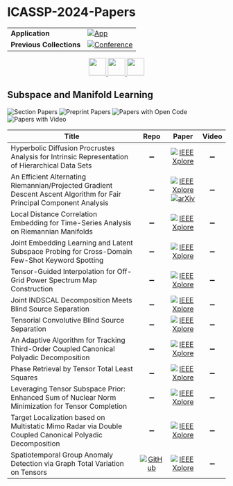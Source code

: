 # ICASSP-2024-Papers

<table>
    <tr>
        <td><strong>Application</strong></td>
        <td>
            <a href="https://huggingface.co/spaces/DmitryRyumin/NewEraAI-Papers" style="float:left;">
                <img src="https://img.shields.io/badge/🤗-NewEraAI--Papers-FFD21F.svg" alt="App" />
            </a>
        </td>
    </tr>
    <tr>
        <td><strong>Previous Collections</strong></td>
        <td>
            <a href="https://github.com/DmitryRyumin/ICASSP-2023-24-Papers/blob/main/README_2023.md">
                <img src="http://img.shields.io/badge/ICASSP-2023-0073AE.svg" alt="Conference">
            </a>
        </td>
    </tr>
</table>

<div align="center">
    <a href="https://github.com/DmitryRyumin/ICASSP-2023-24-Papers/blob/main/sections/2024/main/MLSP-L20.md">
        <img src="https://cdn.jsdelivr.net/gh/DmitryRyumin/NewEraAI-Papers@main/images/left.svg" width="40" alt="" />
    </a>
    <a href="https://github.com/DmitryRyumin/ICASSP-2023-24-Papers/">
        <img src="https://cdn.jsdelivr.net/gh/DmitryRyumin/NewEraAI-Papers@main/images/home.svg" width="40" alt="" />
    </a>
    <a href="https://github.com/DmitryRyumin/ICASSP-2023-24-Papers/blob/main/sections/2024/main/AASP-P4.md">
        <img src="https://cdn.jsdelivr.net/gh/DmitryRyumin/NewEraAI-Papers@main/images/right.svg" width="40" alt="" />
    </a>
</div>

## Subspace and Manifold Learning

![Section Papers](https://img.shields.io/badge/Section%20Papers-12-42BA16) ![Preprint Papers](https://img.shields.io/badge/Preprint%20Papers-1-b31b1b) ![Papers with Open Code](https://img.shields.io/badge/Papers%20with%20Open%20Code-1-1D7FBF) ![Papers with Video](https://img.shields.io/badge/Papers%20with%20Video-0-FF0000)

| **Title** | **Repo** | **Paper** | **Video** |
|-----------|:--------:|:---------:|:---------:|
| Hyperbolic Diffusion Procrustes Analysis for Intrinsic Representation of Hierarchical Data Sets | :heavy_minus_sign: | [![IEEE Xplore](https://img.shields.io/badge/IEEE-10446370-E4A42C.svg)](https://ieeexplore.ieee.org/document/10446370) | :heavy_minus_sign: |
| An Efficient Alternating Riemannian/Projected Gradient Descent Ascent Algorithm for Fair Principal Component Analysis | :heavy_minus_sign: | [![IEEE Xplore](https://img.shields.io/badge/IEEE-10447172-E4A42C.svg)](https://ieeexplore.ieee.org/document/10447172) <br /> [![arXiv](https://img.shields.io/badge/arXiv-2210.16076-b31b1b.svg)](https://arxiv.org/abs/2210.16076) | :heavy_minus_sign: |
| Local Distance Correlation Embedding for Time-Series Analysis on Riemannian Manifolds | :heavy_minus_sign: | [![IEEE Xplore](https://img.shields.io/badge/IEEE-10446123-E4A42C.svg)](https://ieeexplore.ieee.org/document/10446123) | :heavy_minus_sign: |
| Joint Embedding Learning and Latent Subspace Probing for Cross-Domain Few-Shot Keyword Spotting | :heavy_minus_sign: | [![IEEE Xplore](https://img.shields.io/badge/IEEE-10446764-E4A42C.svg)](https://ieeexplore.ieee.org/document/10446764) | :heavy_minus_sign: |
| Tensor-Guided Interpolation for Off-Grid Power Spectrum Map Construction | :heavy_minus_sign: | [![IEEE Xplore](https://img.shields.io/badge/IEEE-10446109-E4A42C.svg)](https://ieeexplore.ieee.org/document/10446109) | :heavy_minus_sign: |
| Joint INDSCAL Decomposition Meets Blind Source Separation | :heavy_minus_sign: | [![IEEE Xplore](https://img.shields.io/badge/IEEE-10447387-E4A42C.svg)](https://ieeexplore.ieee.org/document/10447387) | :heavy_minus_sign: |
| Tensorial Convolutive Blind Source Separation | :heavy_minus_sign: | [![IEEE Xplore](https://img.shields.io/badge/IEEE-10447269-E4A42C.svg)](https://ieeexplore.ieee.org/document/10447269) | :heavy_minus_sign: |
| An Adaptive Algorithm for Tracking Third-Order Coupled Canonical Polyadic Decomposition | :heavy_minus_sign: | [![IEEE Xplore](https://img.shields.io/badge/IEEE-10447395-E4A42C.svg)](https://ieeexplore.ieee.org/document/10447395) | :heavy_minus_sign: |
| Phase Retrieval by Tensor Total Least Squares | :heavy_minus_sign: | [![IEEE Xplore](https://img.shields.io/badge/IEEE-10447076-E4A42C.svg)](https://ieeexplore.ieee.org/document/10447076) | :heavy_minus_sign: |
| Leveraging Tensor Subspace Prior: Enhanced Sum of Nuclear Norm Minimization for Tensor Completion | :heavy_minus_sign: | [![IEEE Xplore](https://img.shields.io/badge/IEEE-10447654-E4A42C.svg)](https://ieeexplore.ieee.org/document/10447654) | :heavy_minus_sign: |
| Target Localization based on Multistatic Mimo Radar via Double Coupled Canonical Polyadic Decomposition | :heavy_minus_sign: | [![IEEE Xplore](https://img.shields.io/badge/IEEE-10447271-E4A42C.svg)](https://ieeexplore.ieee.org/document/10447271) | :heavy_minus_sign: |
| Spatiotemporal Group Anomaly Detection via Graph Total Variation on Tensors | [![GitHub](https://img.shields.io/github/stars/indibi/TensorAnomalyDetection?style=flat)](https://github.com/indibi/TensorAnomalyDetection) | [![IEEE Xplore](https://img.shields.io/badge/IEEE-10448399-E4A42C.svg)](https://ieeexplore.ieee.org/document/10448399) | :heavy_minus_sign: |
